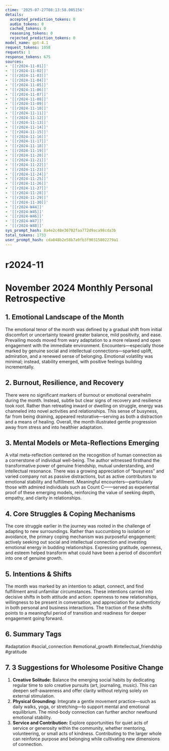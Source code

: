 ```yaml
---
ctime: '2025-07-27T08:13:58.005156'
details:
  accepted_prediction_tokens: 0
  audio_tokens: 0
  cached_tokens: 0
  reasoning_tokens: 0
  rejected_prediction_tokens: 0
model_name: gpt-4.1
request_tokens: 1058
requests: 1
response_tokens: 675
sources:
- '[[r2024-11-01]]'
- '[[r2024-11-02]]'
- '[[r2024-11-03]]'
- '[[r2024-11-04]]'
- '[[r2024-11-05]]'
- '[[r2024-11-06]]'
- '[[r2024-11-07]]'
- '[[r2024-11-08]]'
- '[[r2024-11-09]]'
- '[[r2024-11-10]]'
- '[[r2024-11-11]]'
- '[[r2024-11-12]]'
- '[[r2024-11-13]]'
- '[[r2024-11-14]]'
- '[[r2024-11-15]]'
- '[[r2024-11-16]]'
- '[[r2024-11-17]]'
- '[[r2024-11-18]]'
- '[[r2024-11-19]]'
- '[[r2024-11-20]]'
- '[[r2024-11-21]]'
- '[[r2024-11-22]]'
- '[[r2024-11-23]]'
- '[[r2024-11-24]]'
- '[[r2024-11-25]]'
- '[[r2024-11-26]]'
- '[[r2024-11-27]]'
- '[[r2024-11-28]]'
- '[[r2024-11-29]]'
- '[[r2024-11-30]]'
- '[[r2024-W44]]'
- '[[r2024-W45]]'
- '[[r2024-W46]]'
- '[[r2024-W47]]'
- '[[r2024-W48]]'
sys_prompt_hash: 8a4e2c48e30702faa772d9aca98cda3b
total_tokens: 1733
user_prompt_hash: cda048b2e58b7a9fb3f90315802279a1
---
```

# r2024-11

# November 2024 Monthly Personal Retrospective

## 1. Emotional Landscape of the Month

The emotional tenor of the month was defined by a gradual shift from initial discomfort or uncertainty toward greater balance, mild positivity, and ease. Prevailing moods moved from wary adaptation to a more relaxed and open engagement with the immediate environment. Encounters—especially those marked by genuine social and intellectual connections—sparked uplift, admiration, and a renewed sense of belonging. Emotional volatility was minimal; instead, stability emerged, with positive feelings building incrementally.

## 2. Burnout, Resilience, and Recovery

There were no significant markers of burnout or emotional overwhelm during the month. Instead, subtle but clear signs of recovery and resilience took root. Rather than retreating inward or dwelling on struggle, energy was channeled into novel activities and relationships. This sense of busyness, far from being draining, appeared restorative—serving as both a distraction and a means of healing. Overall, the month illustrated gentle progression away from stress and into healthier adaptation.

## 3. Mental Models or Meta-Reflections Emerging

A vital meta-reflection centered on the recognition of human connection as a cornerstone of individual well-being. The author witnessed firsthand the transformative power of genuine friendship, mutual understanding, and intellectual resonance. There was a growing appreciation of “busyness” and varied company not as passive distractions, but as active contributors to emotional stability and fulfillment. Meaningful encounters—particularly those with admired individuals such as Count C——served as experiential proof of these emerging models, reinforcing the value of seeking depth, empathy, and clarity in relationships.

## 4. Core Struggles & Coping Mechanisms

The core struggle earlier in the journey was rooted in the challenge of adapting to new surroundings. Rather than succumbing to isolation or avoidance, the primary coping mechanism was purposeful engagement: actively seeking out social and intellectual connection and investing emotional energy in budding relationships. Expressing gratitude, openness, and esteem helped transform what could have been a period of discomfort into one of genuine growth.

## 5. Intentions & Shifts

The month was marked by an intention to adapt, connect, and find fulfillment amid unfamiliar circumstances. These intentions carried into decisive shifts in both attitude and action: openness to new relationships, willingness to be present in conversation, and appreciation for authenticity in both personal and business interactions. The traction of these shifts points to a meaningful period of transition and readiness for deeper engagement going forward.

## 6. Summary Tags

#adaptation #social_connection #emotional_growth #intellectual_friendship #gratitude

## 7. 3 Suggestions for Wholesome Positive Change

1. **Creative Solitude:** Balance the emerging social habits by dedicating regular time to solo creative pursuits (art, journaling, music). This can deepen self-awareness and offer clarity without relying solely on external stimulation.
2. **Physical Grounding:** Integrate a gentle movement practice—such as daily walks, yoga, or stretching—to support mental and emotional equilibrium. The mind-body connection can further anchor newfound emotional stability.
3. **Service and Contribution:** Explore opportunities for quiet acts of service or generosity within the community, whether mentoring, volunteering, or small acts of kindness. Contributing to the larger whole can reinforce purpose and belonging while cultivating new dimensions of connection.